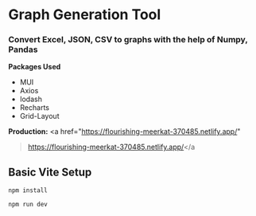 <h1>Graph Generation Tool</h1>

<h3>Convert Excel, JSON, CSV to graphs with the help of Numpy, Pandas</h3>

<b>Packages Used</b>

<ul>
  <li>MUI</li>
  <li>Axios</li>
  <li>lodash</li>
  <li>Recharts</li>
  <li>Grid-Layout</li>
</ul>

<b>Production:</b>
<a href="https://flourishing-meerkat-370485.netlify.app/"

> https://flourishing-meerkat-370485.netlify.app/</a

<h2>Basic Vite Setup</h2>

```
npm install
```

```
npm run dev
```
